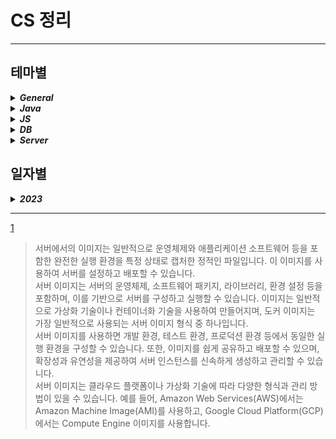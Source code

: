 <h1> CS 정리 </h1>

* * *
<h2> 테마별 </h2>

<details>
<summary><i><b>General</b></i></summary>


</details>

<details>
<summary><i><b>Java</b></i></summary>


</details>

<details>
<summary><i><b>JS</b></i></summary>


</details>

<details>
<summary><i><b>DB</b></i></summary>


</details>

<details>
<summary><i><b>Server</b></i></summary>

- Image<sup>[1](#이미지)</sup>: 일반적으로 운영체제와 애플리케이션 소프트웨어 등을 포함한 완전한 실행 환경을 특정 상태로 캡처한 정적인 파일

</details>

<h2> 일자별 </h2>

<details><summary><i><b>2023</b></i></summary>

 <details><summary>06/16</summary>

- Chat GPT3.5 중간에 끊기던거 continue generate 기능
- 서버 코드 테스트: Docker / VM / etc...
- Docker Hyper-V WSL(Windows Subsystem for Linux)
- Image<sup>[1](#이미지)</sup>: 일반적으로 운영체제와 애플리케이션 소프트웨어 등을 포함한 완전한 실행 환경을 특정 상태로 캡처한 정적인 파일
- [[Windows 10] Docker 설치 완벽 가이드(Home 포함)](https://www.lainyzine.com/ko/article/a-complete-guide-to-how-to-install-docker-desktop-on-windows-10/)
  </details>
  <details>
  <summary>06/20</summary>

    - Docker
        - Docker : 컨테이너 기반의 오픈소스 가상화 플랫폼
            - Container
                - 독립된 가상 곤간에서 프로세스가 동작하는 기술
                - 1서버 - n컨테이너
                - 프로그램, 실행환경 추상화, 동일 인터페이스 제공 <br> 프로그램 배포/관리 단순화
                - 독립/연동 실행 자유
                - 가상 머신: 각 가상 머신에 자원 할당 및 운영체제 구축 필요 <br> 컨테이너 기반 가상화: 도커 엔진 위에서 동작, 필요 자원
                  활용 <br> ![구조 비교](https://blog.kakaocdn.net/dn/mE4qK/btr1EcLMZMg/qGN0wmhM9qKjPqVoGiYKG1/img.png)
        - Docker Image
            - 소스 코드/실행에 필요한 툴/파일/라이브러리/설정값 등 포함
            - 같은 이미지에서 여러개의 컨테이너 생성 가능, <br> 컨테이너의 상태가 바뀌거나 삭제되더라도 이미지는 변하지 않음
            - Docker Image는 Docker Hub에 업로드, 공유/다운 가능
        - Docker File
            - Docker Image 생성용 파일
            - 생성할 이미지 정보 기술
            - Docker File 열람을 통해 이미지 구성 파악
        - [설치](https://www.lainyzine.com/ko/article/a-complete-guide-to-how-to-install-docker-desktop-on-windows-10/)
        - [테스트](https://www.lainyzine.com/ko/article/a-complete-guide-to-how-to-install-docker-desktop-on-windows-10/)
            - 도커 vm 실행 확인 <br> wsl -l -v
            - 리눅스 버전 확인 <br> wsl -d docker-desktop busybox
            - 도커 버전 확인 <br> docker version
            - 실행중인 컨테이너 확인 <br> docker ps
            - 최신버전의 nginx 이미지 기반 컨테이너 생성/싱행 <br> docker run -p 4567:80 -d nginx:latest <br> [결과 확인](127.0.0.1:4567)
              호스트 포트:컨테이너 포트

      </details>
      <details>
        <summary>06/23</summary>

        - WSL`GPT IS GOD`
            - Ubuntu
                - MS Store에서 설치
                - 설치된 앱을 실행 || cmd 등에서 wsl -d Ubuntu 실행
                - __Shift+Insert__ 안먹음; 우클릭으로 붙여넣기 가능
                - __Nginx__ 수정했으면 꼭 재시작
                - iptables
                    - `!ERR` sudo iptables -I INPUT 5 -i ens3 -p tcp --dport 9818 -m state --state NEW,ESTABLISHED -j
                      ACCEPT
                    - `!ERRMSG` iptables: Index of insertion too big.
                    - `!SOL`sudo iptables -A INPUT -i ens3 -p tcp --dport 9818 -m state --state NEW,ESTABLISHED -j
                      ACCEPT
      </details>
      <details>
        <summary>06/28</summary>

        - Ubuntu
            - Symbolic Link
                - *윈도우의 바로가기 개념? 참조값?*
                - !https용 pem 파일 복사/압축/압축해제/이동 등 작업 시도했더니 관련 오류 발생
                - `심볼릭 링크를 생성할 수없습니다` `cannot operate on dangling symlink`
                - 권한문제인줄 알았더니 심볼릭링크문제
                - letsencrypt key 파일이 자동 갱신될때마다 아카이브 폴더에 새로운 pem 파일 생성.
                - 생성된 최신 파일을 참조하는 pem 파일을 프로젝트에서 사용
      </details>
</details>

[//]: # (<details>)

[//]: # (  <summary>년</summary>)

[//]: # (  이 부분은 년에 대한 내용입니다.)

[//]: # ()

[//]: # (  - <details>)

[//]: # (    <summary>월</summary>)

[//]: # (    이 부분은 월에 대한 내용입니다.)

[//]: # (    )

[//]: # (    - <details>)

[//]: # (      <summary>일</summary>)

[//]: # (      이 부분은 일에 대한 내용입니다.)

[//]: # (    </details>)

[//]: # (    )

[//]: # (    - <details>)

[//]: # (      <summary>일</summary>)

[//]: # (      이 부분은 일에 대한 내용입니다.)

[//]: # (    </details>)

[//]: # ()

[//]: # (  </details>)

[//]: # (</details>)
* * *
[1](이미지)
> 서버에서의 이미지는 일반적으로 운영체제와 애플리케이션 소프트웨어 등을 포함한 완전한 실행 환경을 특정 상태로 캡처한 정적인 파일입니다. 이 이미지를 사용하여 서버를 설정하고 배포할 수 있습니다.<br>
서버 이미지는 서버의 운영체제, 소프트웨어 패키지, 라이브러리, 환경 설정 등을 포함하며, 이를 기반으로 서버를 구성하고 실행할 수 있습니다. 이미지는 일반적으로 가상화 기술이나 컨테이너화 기술을 사용하여 만들어지며, 도커 이미지는 가장 일반적으로 사용되는 서버 이미지 형식 중 하나입니다.<br>
서버 이미지를 사용하면 개발 환경, 테스트 환경, 프로덕션 환경 등에서 동일한 실행 환경을 구성할 수 있습니다. 또한, 이미지를 쉽게 공유하고 배포할 수 있으며, 확장성과 유연성을 제공하여 서버 인스턴스를 신속하게 생성하고 관리할 수 있습니다.<br>
서버 이미지는 클라우드 플랫폼이나 가상화 기술에 따라 다양한 형식과 관리 방법이 있을 수 있습니다. 예를 들어, Amazon Web Services(AWS)에서는 Amazon Machine Image(AMI)를 사용하고, Google Cloud Platform(GCP)에서는 Compute Engine 이미지를 사용합니다.